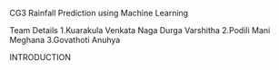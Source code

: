 CG3
Rainfall Prediction using Machine Learning

Team Details
1.Kuarakula Venkata Naga Durga Varshitha
2.Podili Mani Meghana
3.Govathoti Anuhya

INTRODUCTION
